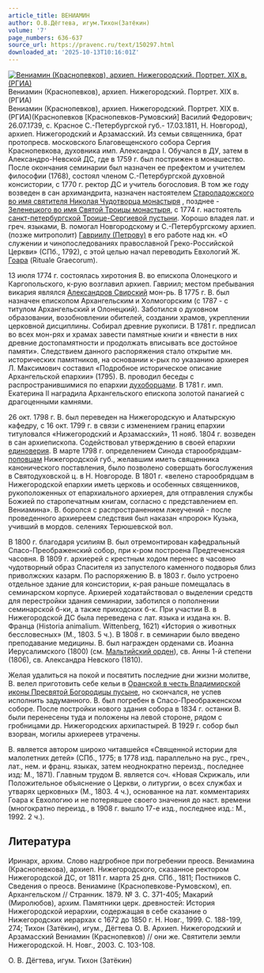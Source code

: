```yaml
---
article_title: ВЕНИАМИН
author: О.В.Дёгтева, игум.Тихон(Затёкин)
volume: '7'
page_numbers: 636-637
source_url: https://pravenc.ru/text/150297.html
downloaded_at: '2025-10-13T10:16:01Z'
---
```


[![Вениамин (Краснопевков), архиеп. Нижегородский. Портрет. XIX в. (РГИА)](https://pravenc.ru/data/325/458/1234/1i200.jpg "Кликните для увеличения картинки")](https://pravenc.ru/data/325/458/1234/1i400.jpg)Вениамин (Краснопевков), архиеп. Нижегородский. Портрет. XIX в. (РГИА)  
Вениамин (Краснопевков), архиеп. Нижегородский. Портрет. XIX в. (РГИА)(Краснопевков [Краснопевков-Румовский] Василий Федорович; 26.07.1739, с. Красное С.-Петербургской губ.- 17.03.1811, Н. Новгород), архиеп. Нижегородский и Арзамасский. Из семьи священника, брат протопресв. московского Благовещенского собора Сергия Краснопевкова, духовника имп. Александра I. Обучался в ДУ, затем в Александро-Невской ДС, где в 1759 г. был пострижен в монашество. После окончания семинарии был назначен ее префектом и учителем философии (1768), состоял членом С.-Петербургской духовной консистории, с 1770 г. ректор ДС и учитель богословия. В том же году возведен в сан архимандрита, назначен настоятелем [Староладожского во имя святителя Николая Чудотворца монастыря](<https://pravenc.ru/text/Староладожского во имя святителя Николая Чудотворца монастыря.html>) , позднее - [Зеленецкого во имя Святой Троицы монастыря](<https://pravenc.ru/text/Зеленецкого во имя Святой Троицы монастыря.html>), с 1774 г. настоятель [санкт-петербургской Троице-Сергиевой пустыни](<https://pravenc.ru/text/санкт-петербургской Троице-Сергиевой пустыни.html>). Хорошо владея лат. и греч. языками, В. помогал Новгородскому и С.-Петербургскому архиеп. (позже митрополит) [Гавриилу (Петрову)](https://pravenc.ru/text/ГАВРИИЛ.html) в его работе над кн. «О служении и чинопоследованиях православной Греко-Российской Церкви» (СПб., 1792), с этой целью начал переводить Евхологий Ж. [Гоара](https://pravenc.ru/text/Гоара.html) (Rituale Graecorum).

13 июля 1774 г. состоялась хиротония В. во епископа Олонецкого и Каргопольского, к-рую возглавил архиеп. Гавриил; местом пребывания викария являлся [Александров Свирский](<https://pravenc.ru/text/Александров Свирский.html>) мон-рь. В 1775 г. В. был назначен епископом Архангельским и Холмогорским (с 1787 - с титулом Архангельский и Олонецкий). Заботился о духовном образовании, возобновлении обителей, создании храмов, укреплении церковной дисциплины. Собирал древние рукописи. В 1781 г. предписал во всех мон-рях и храмах завести памятные книги и «внести в них древние достопамятности и продолжать вписывать все достойное памяти». Следствием данного распоряжения стало открытие мн. исторических памятников, на основании к-рых по указанию архиерея Л. Максимович составил «Подробное историческое описание Архангельской епархии» (1795). В. проводил беседы с распространившимися по епархии [духоборцами](https://pravenc.ru/text/духоборцами.html). В 1781 г. имп. Екатерина II наградила Архангельского епископа золотой панагией с драгоценными камнями.

26 окт. 1798 г. В. был переведен на Нижегородскую и Алатырскую кафедру, с 16 окт. 1799 г. в связи с изменением границ епархии титуловался «Нижегородский и Арзамасский», 11 нояб. 1804 г. возведен в сан архиепископа. Содействовал утверждению в своей епархии [единоверия](https://pravenc.ru/text/единоверие.html). В марте 1798 г. определением Синода старообрядцам-[поповцам](https://pravenc.ru/text/поповцам.html) Нижегородской губ., желавшим иметь священника канонического поставления, было позволено совершать богослужения в Святодуховской ц. в Н. Новгороде. В 1801 г. «велено старообрядцам в Нижегородской епархии иметь церковь и особенных священников, рукоположенных от епархиального архиерея, для отправления службы Божией по старопечатным книгам, согласно с представлением еп. Вениамина». В. боролся с распространением лжеучений - после проведенного архиереем следствия был наказан «пророк» Кузька, учивший в мордов. селениях Терюшевской вол.

В 1800 г. благодаря усилиям В. был отремонтирован кафедральный Спасо-Преображенский собор, при к-ром построена Предтеченская часовня. В 1809 г. архиерей с крестным ходом перенес в часовню чудотворный образ Спасителя из запустелого каменного подворья близ приволжских казарм. По распоряжению В. в 1803 г. было устроено отдельное здание для консистории, к-рая раньше помещалась в семинарском корпусе. Архиерей ходатайствовал о выделении средств для перестройки здания семинарии, заботился о пополнении семинарской б-ки, а также приходских б-к. При участии В. в Нижегородской ДС была переведена с лат. языка и издана кн. В. Франца (Historia animalium. Wittenberg, 1621) «История о животных бессловесных» (М., 1803. 5 ч.). В 1808 г. в семинарии было введено преподавание медицины. В. был награжден орденами св. Иоанна Иерусалимского (1800) (см. [Мальтийский орден](<https://pravenc.ru/text/Мальтийский орден.html>)), св. Анны 1-й степени (1806), св. Александра Невского (1810).

Желая удалиться на покой и посвятить последние дни жизни молитве, В. велел приготовить себе кельи в [Оранской в честь Владимирской иконы Пресвятой Богородицы пусыне](<https://pravenc.ru/text/Оранской в честь Владимирской иконы Пресвятой Богородицы пусыне.html>), но скончался, не успев исполнить задуманного. В. был погребен в Спасо-Преображенском соборе. После постройки нового здания собора в 1834 г. останки В. были перенесены туда и положены на левой стороне, рядом с гробницами др. Нижегородских архипастырей. В 1929 г. собор был взорван, могилы архиереев утрачены.

В. является автором широко читавшейся «Священной истории для малолетних детей» (СПб., 1775; в 1778 изд. параллельно на рус., греч., лат., нем. и франц. языках, затем неоднократно переизд., последнее изд: М., 1871). Главным трудом В. является соч. «Новая Скрижаль, или Положительное объяснение о Церкви, о литургии, о всех службах и утварях церковных» (М., 1803. 4 ч.), основанное на лат. комментариях Гоара к Евхологию и не потерявшее своего значения до наст. времени (многократно переизд., в 1908 г. вышло 17-е изд., последнее изд.: М., 1992. 2 ч.).

## Литература

Иринарх, архим. Слово надгробное при погребении преосв. Вениамина (Краснопевкова), архиеп. Нижегородского, сказанное ректором Нижегородской ДС, от 1811 г. марта 25 дня. СПб., 1811; Постников С. Сведения о преосв. Вениамине (Краснопевкове-Румовском), еп. Архангельском // Странник. 1879. № 3. С. 371-405; Макарий (Миролюбов), архим. Памятники церк. древностей: История Нижегородской иерархии, содержащая в себе сказание о Нижегородских иерархах с 1672 до 1850 г. Н. Новг., 1999. С. 188-199, 274; Тихон (Затёкин), игум., Дёгтева О. В. Архиеп. Нижегородский и Арзамасский Вениамин (Краснопевков) // они же. Святители земли Нижегородской. Н. Новг., 2003. С. 103-108.

О. В. Дёгтева, игум. Тихон (Затёкин)
